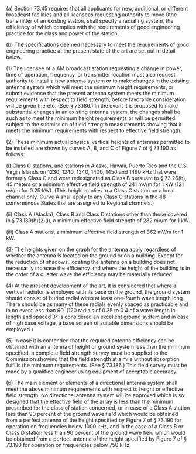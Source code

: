 (a) Section 73.45 requires that all applicants for new, additional, or different broadcast facilities and all licensees requesting authority to move 0the transmitter of an existing station, shall specify a radiating system, the efficiency of which complies with the requirements of good engineering practice for the class and power of the station.

(b) The specifications deemed necessary to meet the requirements of good engineering practice at the present state of the art are set out in detail below.

(1) The licensee of a AM broadcast station requesting a change in power, time of operation, frequency, or transmitter location must also request authority to install a new antenna system or to make changes in the existing antenna system which will meet the minimum height requirements, or submit evidence that the present antenna system meets the minimum requirements with respect to field strength, before favorable consideration will be given thereto. (See § 73.186.) In the event it is proposed to make substantial changes in an existing antenna system, the changes shall be such as to meet the minimum height requirements or will be permitted subject to the submission of field strength measurements showing that it meets the minimum requirements with respect to effective field strength.

(2) These minimum actual physical vertical heights of antennas permitted to be installed are shown by curves A, B, and C of Figure 7 of § 73.190 as follows:

(i) Class C stations, and stations in Alaska, Hawaii, Puerto Rico and the U.S. Virgin Islands on 1230, 1240, 1340, 1400, 1450 and 1490 kHz that were formerly Class C and were redesignated as Class B pursuant to § 73.26(b), 45 meters or a minimum effective field strength of 241 mV/m for 1 kW (121 mV/m for 0.25 kW). (This height applies to a Class C station on a local channel only. Curve A shall apply to any Class C stations in the 48 conterminous States that are assigned to Regional channels.)

(ii) Class A (Alaska), Class B and Class D stations other than those covered in § 73.189(b)(2)(i), a minimum effective field strength of 282 mV/m for 1 kW.

(iii) Class A stations, a minimum effective field strength of 362 mV/m for 1 kW.

(3) The heights given on the graph for the antenna apply regardless of whether the antenna is located on the ground or on a building. Except for the reduction of shadows, locating the antenna on a building does not necessarily increase the efficiency and where the height of the building is in the order of a quarter wave the efficiency may be materially reduced.

(4) At the present development of the art, it is considered that where a vertical radiator is employed with its base on the ground, the ground system should consist of buried radial wires at least one-fourth wave length long. There should be as many of these radials evenly spaced as practicable and in no event less than 90. (120 radials of 0.35 to 0.4 of a wave length in length and spaced 3° is considered an excellent ground system and in case of high base voltage, a base screen of suitable dimensions should be employed.)

(5) In case it is contended that the required antenna efficiency can be obtained with an antenna of height or ground system less than the minimum specified, a complete field strength survey must be supplied to the Commission showing that the field strength at a mile without absorption fulfills the minimum requirements. (See § 73.186.) This field survey must be made by a qualified engineer using equipment of acceptable accuracy.

(6) The main element or elements of a directional antenna system shall meet the above minimum requirements with respect to height or effective field strength. No directional antenna system will be approved which is so designed that the effective field of the array is less than the minimum prescribed for the class of station concerned, or in case of a Class A station less than 90 percent of the ground wave field which would be obtained from a perfect antenna of the height specified by Figure 7 of § 73.190 for operation on frequencies below 1000 kHz, and in the case of a Class B or Class D station less than 90 percent of the ground wave field which would be obtained from a perfect antenna of the height specified by Figure 7 of § 73.190 for operation on frequencies below 750 kHz.

